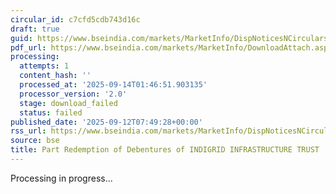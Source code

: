 ```yaml
---
circular_id: c7cfd5cdb743d16c
draft: true
guid: https://www.bseindia.com/markets/MarketInfo/DispNoticesNCirculars.aspx?Noticeid={0C4C83F1-30EC-465B-9A65-70B3268625A9}&noticeno=20250912-29&dt=09/12/2025&icount=29&totcount=103&flag=0
pdf_url: https://www.bseindia.com/markets/MarketInfo/DownloadAttach.aspx?id=20250912-29&attachedId=
processing:
  attempts: 1
  content_hash: ''
  processed_at: '2025-09-14T01:46:51.903135'
  processor_version: '2.0'
  stage: download_failed
  status: failed
published_date: '2025-09-12T07:49:28+00:00'
rss_url: https://www.bseindia.com/markets/MarketInfo/DispNoticesNCirculars.aspx?Noticeid={0C4C83F1-30EC-465B-9A65-70B3268625A9}&noticeno=20250912-29&dt=09/12/2025&icount=29&totcount=103&flag=0
source: bse
title: Part Redemption of Debentures of INDIGRID INFRASTRUCTURE TRUST
---
```


Processing in progress...